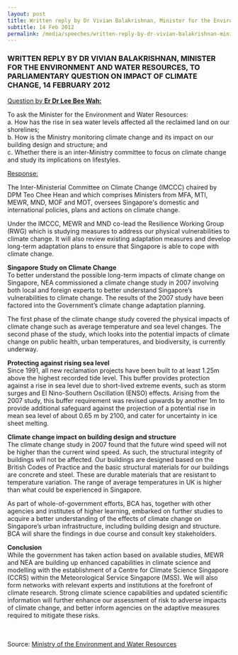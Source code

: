 ```yaml
---
layout: post
title: Written reply by Dr Vivian Balakrishnan, Minister for the Environment and Water Resources, to parliamentary question on impact of climate change, 14 February 2012
subtitle: 14 Feb 2012
permalink: /media/speeches/written-reply-by-dr-vivian-balakrishnan-minister-for-the-environment-and-water-resources-to-parliamentary-question-on-impact-of-climate-change-14-february-2012
---
```


### WRITTEN REPLY BY DR VIVIAN BALAKRISHNAN, MINISTER FOR THE ENVIRONMENT AND WATER RESOURCES, TO PARLIAMENTARY QUESTION ON IMPACT OF CLIMATE CHANGE, 14 FEBRUARY 2012

<u>Question by <b>Er Dr Lee Bee Wah:</b></u>

To ask the Minister for the Environment and Water Resources:  
a. How has the rise in sea water levels affected all the reclaimed land on our shorelines;  
b. How is the Ministry monitoring climate change and its impact on our building design and structure; and  
c. Whether there is an inter-Ministry committee to focus on climate change and study its implications on lifestyles.

<u>Response:</u>

The Inter-Ministerial Committee on Climate Change (IMCCC) chaired by DPM Teo Chee Hean and which comprises Ministers from MFA, MTI, MEWR, MND, MOF and MOT, oversees Singapore's domestic and international policies, plans and actions on climate change.

Under the IMCCC, MEWR and MND co-lead the Resilience Working Group (RWG) which is studying measures to address our physical vulnerabilities to climate change. It will also review existing adaptation measures and develop long-term adaptation plans to ensure that Singapore is able to cope with climate change.

**Singapore Study on Climate Change**  
To better understand the possible long-term impacts of climate change on Singapore, NEA commissioned a climate change study in 2007 involving both local and foreign experts to better understand Singapore’s vulnerabilities to climate change. The results of the 2007 study have been factored into the Government’s climate change adaptation planning.

The first phase of the climate change study covered the physical impacts of climate change such as average temperature and sea level changes. The second phase of the study, which looks into the potential impacts of climate change on public health, urban temperatures, and biodiversity, is currently underway.

**Protecting against rising sea level**  
Since 1991, all new reclamation projects have been built to at least 1.25m above the highest recorded tide level. This buffer provides protection against a rise in sea level due to short-lived extreme events, such as storm surges and El Nino-Southern Oscillation (ENSO) effects. Arising from the 2007 study, this buffer requirement was revised upwards by another 1m to provide additional safeguard against the projection of a potential rise in mean sea level of about 0.65 m by 2100, and cater for uncertainty in ice sheet melting.

**Climate change impact on building design and structure**  
The climate change study in 2007 found that the future wind speed will not be higher than the current wind speed. As such, the structural integrity of buildings will not be affected. Our buildings are designed based on the British Codes of Practice and the basic structural materials for our buildings are concrete and steel. These are durable materials that are resistant to temperature variation. The range of average temperatures in UK is higher than what could be experienced in Singapore.

As part of whole-of-government efforts, BCA has, together with other agencies and institutes of higher learning, embarked on further studies to acquire a better understanding of the effects of climate change on Singapore’s urban infrastructure, including building design and structure. BCA will share the findings in due course and consult key stakeholders.

**Conclusion**  
While the government has taken action based on available studies, MEWR and NEA are building up enhanced capabilities in climate science and modelling with the establishment of a Centre for Climate Science Singapore (CCRS) within the Meteorological Service Singapore (MSS). We will also form networks with relevant experts and institutions at the forefront of climate research. Strong climate science capabilities and updated scientific information will further enhance our assessment of risk to adverse impacts of climate change, and better inform agencies on the adaptive measures required to mitigate these risks.
<br><br><br>


Source: [<a href="https://www.mewr.gov.sg/" target="_blank">Ministry of the Environment and Water Resources</a>](https://www.mewr.gov.sg/)